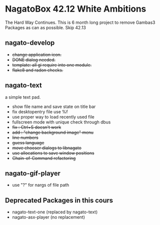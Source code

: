# NagatoBox 42.12 White Ambitions

The Hard Way Continues.
This is 6 month long project to remove Gambas3 Packages as can as possible.
Skip 42.13

## nagato-develop

+ ~~change application icon.~~
+ ~~DONE dialog needed.~~
+ ~~template: all gi require into one module.~~
+ ~~flake8 and radon checks.~~

## nagato-text

a simple text pad.

+ show file name and save state on title bar
+ fix desktopentry file use %f
+ use proper way to load recently used file
+ fullscreen mode with unique check through dbus
+ ~~fix : Ctrl+S doesn't work~~
+ ~~add : "change background image" menu~~
+ ~~line numbers~~
+ ~~guess language~~
+ ~~move chooser dialogs to libnagato~~
+ ~~use allocations to save window positions~~
+ ~~Chain-of-Command refactoring~~

## nagato-gif-player

+ use "?" for nargs of file path

## Deprecated Packages in this cours

+ nagato-text-one (replaced by nagato-text)
+ nagato-asx-player (no replacement)
